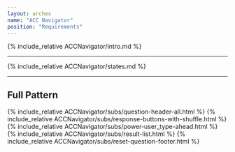 ```yaml
--- 
layout: arches 
name: "ACC Navigator" 
position: "Requirements" 
--- 
```



{% include_relative ACCNavigator/intro.md %}

<hr>

{% include_relative ACCNavigator/states.md %}


<hr>
<h2>Full Pattern</h2>
<section data-label="acc-navigator" class="m-y_6 font_n1 font_0:md font_1:lg">
    <div data-label="container" class="br_2 br_black-2 br_round br_solid flex flex_column isolation_isolate items_center m-x_5 relative">
    {% include_relative ACCNavigator/subs/question-header-all.html %}
    {%  include_relative ACCNavigator/subs/response-buttons-with-shuffle.html %}
    {% include_relative ACCNavigator/subs/power-user_type-ahead.html %}     
    {% include_relative ACCNavigator/subs/result-list.html %}  
    {% include_relative ACCNavigator/subs/reset-question-footer.html %}
    </div>
</section>
<style lang="css">
    .f\:none:focus {
        box-shadow: none !important;
        outline-color: none !important;
        outline: 0;
    }
</style>